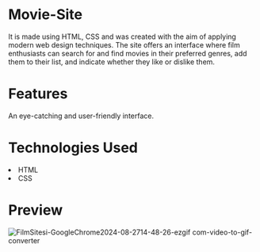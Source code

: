 <h1>Movie-Site</h1>
  
<p>It is made using HTML, CSS and was created with the aim of applying modern web design techniques. The site offers an interface where film enthusiasts can search for and find movies in their preferred genres, add them to their list, and indicate whether they like or dislike them. </p>

<h1>Features</h1>

<p>An eye-catching and user-friendly interface.</p>

<h1>Technologies Used</h1>

<li>HTML</li>
<li>CSS</li>

<h1>Preview</h1>

![FilmSitesi-GoogleChrome2024-08-2714-48-26-ezgif com-video-to-gif-converter](https://github.com/user-attachments/assets/9e0238df-a4c9-4006-8c0e-1f5f425afccc)
